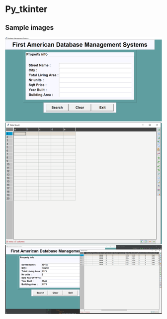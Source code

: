 # Py_tkinter

## Sample images
![alt text](img/tink1.PNG) <br>
![alt text](img/tink2.PNG)
![alt text](img/image%20(4).png)

